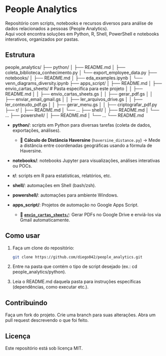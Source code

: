 # People Analytics

Repositório com scripts, notebooks e recursos diversos para análise de dados relacionados a pessoas (People Analytics).  
Aqui você encontra soluções em Python, R, Shell, PowerShell e notebooks interativos, organizados por pastas.

## Estrutura

people_analytics/
├── python/
│   ├── README.md
│   ├── coleta_biblioteca_conhecimento.py
│   └── export_employee_data.py
├── notebooks/
│   ├── README.md
│   ├── eda_examples.ipynb
│   └── venn_diagrams_diversity.ipynb
├── apps_script/
│   ├── README.md
│   ├── envio_cartas_sheets/   # Pasta específica para este projeto
│   │   ├── README.md
│   │   ├── envio_cartas_sheets.gs
│   │   ├── gerar_pdf.gs
│   │   ├── enviar_email_gmail.gs
│   │   ├── ler_arquivos_drive.gs
│   │   ├── ler_conteudo_pdf.gs
│   │   ├── gerar_menu.gs
│   │   ├── criptografar_pdf.py
├── r/
│   ├── README.md
│   └── ...
├── shell/
│   ├── README.md
│   └── ...
├── powershell/
│   ├── README.md
│   └── ...
└── README.md


- **python/**: scripts em Python para diversas tarefas (coleta de dados, exportações, análises).
  - 📍 **Cálculo de Distância Haversine** (`haversine_distance.py`) → Mede a distância entre coordenadas geográficas usando a fórmula de Haversine.

- **notebooks/**: notebooks Jupyter para visualizações, análises interativas ou POCs.
- **r/**: scripts em R para estatísticas, relatórios, etc.
- **shell/**: automações em Shell (bash/zsh).
- **powershell/**: automações para ambiente Windows.
- **apps_script/**: Projetos de automação no Google Apps Script.
  - 📁 **[`envio_cartas_sheets/`](apps_script/envio_cartas_sheets/)**: Gerar PDFs no Google Drive e enviá-los via Gmail automaticamente.


## Como usar

1. Faça um clone do repositório:  
   ```bash
   git clone https://github.com/diego042/people_analytics.git

2. Entre na pasta que contém o tipo de script desejado (ex.: cd people_analytics/python).

3. Leia o README.md daquela pasta para instruções específicas (dependências, como executar etc.).

## Contribuindo
Faça um fork do projeto.
Crie uma branch para suas alterações.
Abra um pull request descrevendo o que foi feito.

## Licença
Este repositório está sob licença MIT.
